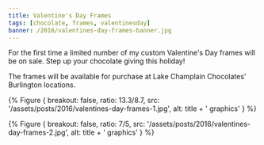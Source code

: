 ```yaml
---
title: Valentine's Day Frames
tags: [chocolate, frames, valentinesday]
banner: /2016/valentines-day-frames-banner.jpg
---
```


For the first time a limited number of my custom Valentine's Day frames will be on sale. Step up your chocolate giving this holiday!

The frames will be available for purchase at Lake Champlain Chocolates' Burlington locations.

{% Figure {
    breakout: false,
    ratio: 13.3/8.7,
    src: '/assets/posts/2016/valentines-day-frames-1.jpg',
    alt: title + ' graphics'
} %}

{% Figure {
    breakout: false,
    ratio: 7/5,
    src: '/assets/posts/2016/valentines-day-frames-2.jpg',
    alt: title + ' graphics'
} %}